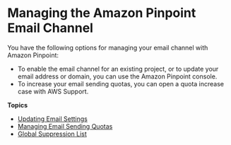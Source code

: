 # Managing the Amazon Pinpoint Email Channel<a name="channels-email-manage"></a>

You have the following options for managing your email channel with Amazon Pinpoint:
+ To enable the email channel for an existing project, or to update your email address or domain, you can use the Amazon Pinpoint console\. 
+ To increase your email sending quotas, you can open a quota increase case with AWS Support\.

**Topics**
+ [Updating Email Settings](channels-email-manage-update.md)
+ [Managing Email Sending Quotas](channels-email-manage-limits.md)
+ [Global Suppression List](channels-email-manage-suppression-list.md)